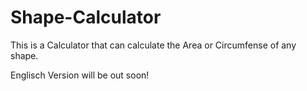 # Shape-Calculator
This is a Calculator that can calculate the Area or Circumfense of any shape.


Englisch Version will be out soon!
